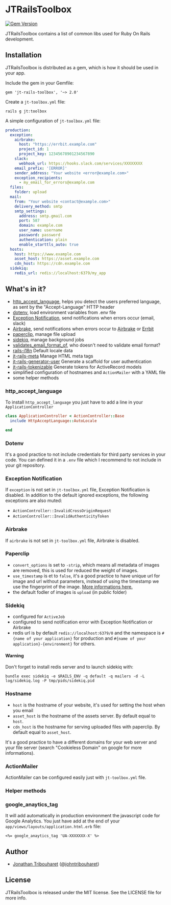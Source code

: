 # JTRailsToolbox

[![Gem Version](https://badge.fury.io/rb/jt-rails-toolbox.svg)](http://badge.fury.io/rb/jt-rails-toolbox)

JTRailsToolbox contains a list of common libs used for Ruby On Rails development.

## Installation

JTRailsToolbox is distributed as a gem, which is how it should be used in your app.

Include the gem in your Gemfile:

	gem 'jt-rails-toolbox', '~> 2.0'

Create a `jt-toolbox.yml` file:

	rails g jt:toolbox

A simple configuration of `jt-toolbox.yml` file:

```yml
production:
  exception:
    airbrake:
      host: "https://errbit.example.com"
      project_id: 1
      project_key: 12345678901234567890
    slack:
      webhook_url: https://hooks.slack.com/services/XXXXXXXX
    email_prefix: '[ERROR]'
    sender_address: "Your website <error@example.com>"
    exception_recipients:
      - my_email_for_errors@example.com
  files:
    folder: upload
  mail:
    from: "Your website <contact@example.com>"
    delivery_method: smtp
    smtp_settings:
      address: smtp.gmail.com
      port: 587
      domain: example.com
      user_name: username
      password: password
      authentication: plain
      enable_starttls_auto: true
  hosts:
    host: https://www.example.com
    asset_host: https://asset.example.com
    cdn_host: https://cdn.example.com
  sidekiq:
    redis_url: redis://localhost:6379/my_app
```

## What's in it?

- [http_accept_language](https://github.com/iain/http_accept_language), helps you detect the users preferred language, as sent by the "Accept-Language" HTTP header
- [dotenv](https://github.com/bkeepers/dotenv), load environment variables from .env file
- [Exception Notification](https://github.com/smartinez87/exception_notification), 
send notifications when errors occur (email, slack)
- [Airbrake](https://github.com/airbrake/airbrake), send notifications when errors occur to [Airbrake](https://airbrake.io/) or [Errbit](http://errbit.com/) 
- [paperclip](https://github.com/thoughtbot/paperclip), manage file upload
- [sidekiq](https://github.com/mperham/sidekiq), manage background jobs
- [validates_email_format_of](https://github.com/validates-email-format-of/validates_email_format_of), who doesn't need to validate email format?
- [rails-i18n](https://github.com/svenfuchs/rails-i18n) Default locale data
- [jt-rails-meta](https://github.com/jonathantribouharet/jt-rails-meta) Manage HTML meta tags
- [jt-rails-generator-user](https://github.com/jonathantribouharet/jt-rails-generator-user) Generate a scaffold for user authentication
- [jt-rails-tokenizable](https://github.com/jonathantribouharet/jt-rails-tokenizable) Generate tokens for ActiveRecord models
- simplified configuration of hostnames and `ActionMailer` with a YAML file
- some helper methods

### http_accept_language

To install `http_accept_language` you just have to add a line in your `ApplicationController`

```ruby
class ApplicationController < ActionController::Base
  include HttpAcceptLanguage::AutoLocale

end
```

### Dotenv

It's a good practice to not include credentials for third party services in your code. You can defined it in a `.env` file which I recommend to not include in your git repository.

### Exception Notification

If `exception` is not set in `jt-toolbox.yml` file, Exception Notification is disabled.
In addition to the default ignored exceptions, the following exceptions are also muted:

- `ActionController::InvalidCrossOriginRequest`
- `ActionController::InvalidAuthenticityToken`

### Airbrake

If `airbrake` is not set in `jt-toolbox.yml` file, Airbrake is disabled.

### Paperclip

- `convert_options` is set to `-strip`, which means all metadata of images are removed, this is used for reduced the weight of images.
- `use_timestamp` is et to `false`, it's a good practice to have unique url for image and url without parameters, instead of using the timestamp we use the fingerprint of the image. [More informations here.](https://github.com/thoughtbot/paperclip#md5-checksum--fingerprint)
- the default fodler of images is `upload` (in public folder)

### Sidekiq

- configured for `ActiveJob`
- configured to send notification error with Exception Notification or Airbrake
- redis url is by default `redis://localhost:6379/0` and the namespace is `#{name of your application}` for production and `#{name of your application}-{environment}` for others.

#### Warning

Don't forget to install redis server and to launch sidekiq with:

```
bundle exec sidekiq -e $RAILS_ENV -q default -q mailers -d -L log/sidekiq.log -P tmp/pids/sidekiq.pid
```

### Hostname

- `host` is the hostname of your website, it's used for setting the host when you email
- `asset_host` is the hostname of the assets server. By default equal to `host`.
- `cdn_host` is the hostname for serving uploaded files with paperclip. By default equal to `asset_host`.

It's a good practice to have a different domains for your web server and your file server (search "Cookieless Domain" on google for more informations).

### ActionMailer

ActionMailer can be configured easily just with `jt-toolbox.yml` file.

### Helper methods

### google_anaytics_tag

It will add automatically in production environment the javascript code for Google Analytics.
You just have add at the end of your `app/views/layouts/application.html.erb` file:

```
<%= google_anaytics_tag 'UA-XXXXXXX-X' %>
```

## Author

- [Jonathan Tribouharet](https://github.com/jonathantribouharet) ([@johntribouharet](https://twitter.com/johntribouharet))

## License

JTRailsToolbox is released under the MIT license. See the LICENSE file for more info.
